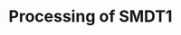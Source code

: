 ---
authors:
- ReactomeTeam
description: Proteolytic processing of proSMDT1 (proEMRE) regulates assembly of properly
  regulated mitochondrial calcium uniporter (MCU) complex (Konig et al. 2016). C2orf47
  (MAIP) in a complex with AFG3L2 (m-AAA protease) binds the transit peptide of proSMDT1,
  promotes cleavage of the transit peptide by mitochondrial processing endopeptidase,
  and prevents proteolytic destruction of proSMDT1. SMDT1 that is not then incorporated
  with the regulatory subunits MICU1 and MICU2 (or MICU1 and MICU3 in neurons) into
  the MCU complex is degraded by AFG3L2, preventing assembly of unregulated MCU. Unprocessed
  proSMDT1 is proteolyzed by YME1L1.  View original pathway at [http://www.reactome.org/PathwayBrowser/#DIAGRAM=8949664
  Reactome].
last-edited: 2021-01-25
organisms:
- Homo sapiens
redirect_from:
- /index.php/Pathway:WP4134
- /instance/WP4134
revision: null
schema-jsonld:
- '@context': https://schema.org/
  '@id': https://wikipathways.github.io/pathways/WP4134.html
  '@type': Dataset
  creator:
    '@type': Organization
    name: WikiPathways
  description: Proteolytic processing of proSMDT1 (proEMRE) regulates assembly of
    properly regulated mitochondrial calcium uniporter (MCU) complex (Konig et al.
    2016). C2orf47 (MAIP) in a complex with AFG3L2 (m-AAA protease) binds the transit
    peptide of proSMDT1, promotes cleavage of the transit peptide by mitochondrial
    processing endopeptidase, and prevents proteolytic destruction of proSMDT1. SMDT1
    that is not then incorporated with the regulatory subunits MICU1 and MICU2 (or
    MICU1 and MICU3 in neurons) into the MCU complex is degraded by AFG3L2, preventing
    assembly of unregulated MCU. Unprocessed proSMDT1 is proteolyzed by YME1L1.  View
    original pathway at [http://www.reactome.org/PathwayBrowser/#DIAGRAM=8949664 Reactome].
  keywords:
  - 'AFG3L2 '
  - 'C2orf47 '
  - C2orf47:AFG3L2:SPG7:PHB:PHB2
  - MCU
  - 'MCU '
  - MCU complex
  - MCUB
  - 'MCUB '
  - MICU1
  - 'MICU1 '
  - 'MICU2 '
  - MICU2,3
  - 'MICU3 '
  - Mitochondrial
  - 'PARL '
  - 'PHB '
  - 'PHB2 '
  - 'PMPCA '
  - 'PMPCB '
  - SMDT1
  - 'SMDT1 '
  - SMDT1 transit
  - 'SPG7 '
  - 'STOML2 '
  - STOML2:PARL:YME1L
  - 'YME1L1 '
  - 'Zn2+ '
  - peptidase
  - peptide
  - proSMDT1
  - 'proSMDT1 '
  - proSMDT1:C2orf47:AFG3L2:SPG7:PHB:PHB2
  - processing
  license: CC0
  name: Processing of SMDT1
seo: CreativeWork
title: Processing of SMDT1
wpid: WP4134
---